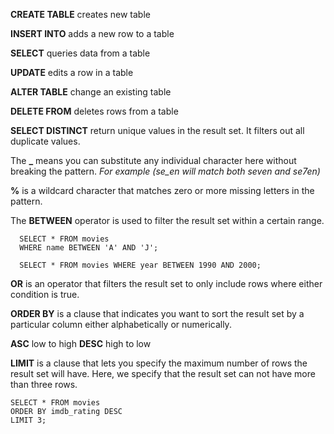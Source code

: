 **CREATE TABLE** creates new table


**INSERT INTO** adds a new row to a table


**SELECT** queries data from a table


**UPDATE** edits a row in a table


**ALTER TABLE** change an existing table


**DELETE FROM** deletes rows from a table


**SELECT DISTINCT** return unique values in the result set. It filters out all duplicate values.


The **_** means you can substitute any individual character here without breaking the pattern. 
*For example (se_en will match both seven and se7en)*


**%** is a wildcard character that matches zero or more missing letters in the pattern.

The **BETWEEN** operator is used to filter the result set within a certain range. 

```
  SELECT * FROM movies
  WHERE name BETWEEN 'A' AND 'J';
```

```
  SELECT * FROM movies WHERE year BETWEEN 1990 AND 2000;
```

**OR** is an operator that filters the result set to only include rows where either condition is true. 

**ORDER BY** is a clause that indicates you want to sort the result set by a particular column either alphabetically or numerically.

**ASC** low to high
**DESC** high to low

**LIMIT** is a clause that lets you specify the maximum number of rows the result set will have. Here, we specify that the result set can not have more than three rows.

```
SELECT * FROM movies
ORDER BY imdb_rating DESC
LIMIT 3;
```
